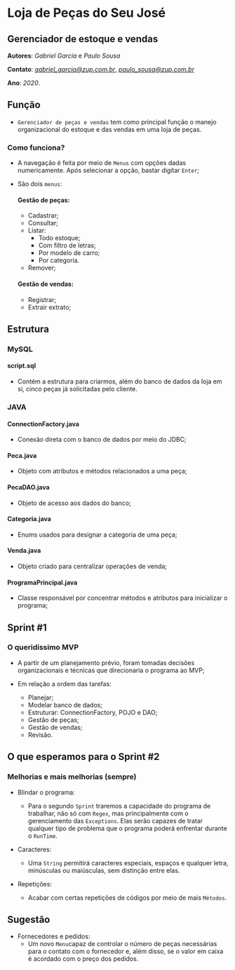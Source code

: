 # Loja de Peças do Seu José
## Gerenciador de estoque e vendas

**Autores**: *Gabriel Garcia* e *Paulo Sousa*

**Contato**: *gabriel_garcia@zup.com.br*, *paulo_sousa@zup.com.br*

**Ano**: *2020*.

## Função

- `Gerenciador de peças e vendas` tem como principal função o manejo organizacional do estoque e das vendas em uma loja de peças.

### Como funciona?

- A navegação é feita por meio de `Menus` com opções dadas numericamente. Após selecionar a opção, bastar digitar `Enter`;

- São dois `menus`:
	#### Gestão de peças:
	- Cadastrar;
	- Consultar;
	- Listar: 
		- Todo estoque;
		- Com filtro de letras;
		- Por modelo de carro;
		- Por categoria.
	- Remover;

	#### Gestão de vendas:
	- Registrar;
	- Extrair extrato;

## Estrutura

### MySQL

#### script.sql

- Contém a estrutura para criarmos, além do banco de dados da loja em si, cinco peças já solicitadas pelo cliente.

### JAVA

#### ConnectionFactory.java
- Conexão direta com o banco de dados por meio do JDBC;

#### Peca.java
- Objeto com atributos e métodos relacionados a uma peça;

#### PecaDAO.java
- Objeto de acesso aos dados do banco;

#### Categoria.java
- Enums usados para designar a categoria de uma peça;

#### Venda.java
- Objeto criado para centralizar operações de venda;

#### ProgramaPrincipal.java
- Classe responsável por concentrar métodos e atributos para inicializar o programa;

## Sprint #1
### O queridíssimo MVP
- A partir de um planejamento prévio, foram tomadas decisões organizacionais e técnicas que direcionaria o programa ao MVP; 

- Em relação a ordem das tarefas:
	- Planejar;
	- Modelar banco de dados;
	- Estruturar: ConnectionFactory, POJO e DAO;
	- Gestão de peças;
	- Gestão de vendas;
	- Revisão.

## O que esperamos para o Sprint #2
### Melhorias e mais melhorias (sempre)
- Blindar o programa:
	- Para o segundo `Sprint` traremos a capacidade do programa de trabalhar, não só com `Regex`, mas principalmente com o gerenciamento das `Exceptions`. Elas serão capazes de tratar qualquer tipo de problema que o programa poderá enfrentar durante o `RunTime`. 

- Caracteres:
	- Uma `String` permitirá caracteres especiais, espaços e qualquer letra, minúsculas ou maiúsculas, sem distinção entre elas.

- Repetições:
	- Acabar com certas repetições de códigos por meio de mais `Métodos`.

## Sugestão

- Fornecedores e pedidos:
	- Um novo `Menu`capaz de controlar o número de peças necessárias para o contato com o fornecedor e, além disso, se o valor em caixa é acordado com o preço dos pedidos.